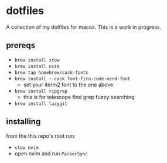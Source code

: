 # dotfiles

A collection of my dotfiles for macos. This is a work in progress.

## prereqs

- `brew install stow`
- `brew install nvim`
- `brew tap homebrew/cask-fonts`
- `brew install --cask font-fira-code-nerd-font`
    - set your iterm2 font to the one above
- `brew install ripgrep`
    - this is for telescope find grep fuzzy searching
- `brew install lazygit`

## installing

from the this repo's root run:
- `stow nvim`
- open nvim and run `PackerSync`
